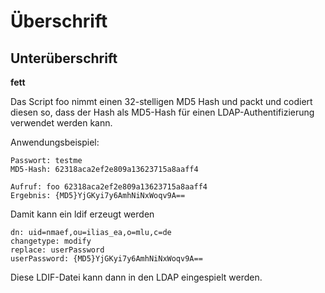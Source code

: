 # Überschrift

## Unterüberschrift

**fett**


Das Script foo nimmt einen 32-stelligen MD5 Hash und packt und codiert diesen
so, dass der Hash als MD5-Hash für einen LDAP-Authentifizierung verwendet werden
kann.

Anwendungsbeispiel:

    Passwort: testme
    MD5-Hash: 62318aca2ef2e809a13623715a8aaff4

    Aufruf: foo 62318aca2ef2e809a13623715a8aaff4
    Ergebnis: {MD5}YjGKyi7y6AmhNiNxWoqv9A==

Damit kann ein ldif erzeugt werden

    dn: uid=nmaef,ou=ilias_ea,o=mlu,c=de
    changetype: modify
    replace: userPassword
    userPassword: {MD5}YjGKyi7y6AmhNiNxWoqv9A==

Diese LDIF-Datei kann dann in den LDAP eingespielt werden.

